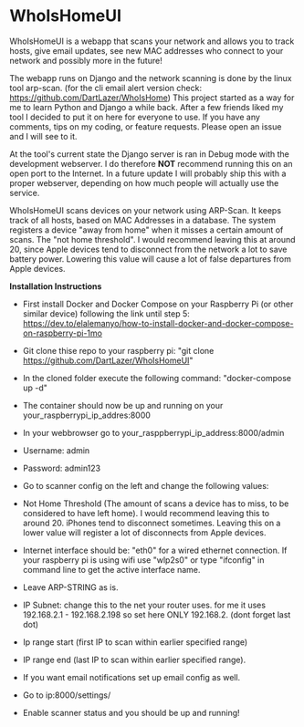 # WhoIsHomeUI

WhoIsHomeUI is a webapp that scans your network and allows you to track hosts, give email updates, see new MAC addresses who connect to your network and possibly more in the future!

The webapp runs on Django and the network scanning is done by the linux tool arp-scan. (for the cli email alert version check: https://github.com/DartLazer/WhoIsHome)
This project started as a way for me to learn Python and Django a while back. After a few friends liked my tool I decided to put it on here for everyone to use. If you have any comments, tips on my coding, or feature requests. Please open an issue and I will see to it.

At the tool's current state the Django server is ran in Debug mode with the development webserver. I do therefore ****NOT**** recommend running this on an open port to the Internet. In a future update I will probably ship this with a proper webserver, depending on how much people will actually use the service.

WhoIsHomeUI scans devices on your network using ARP-Scan. It keeps track of all hosts, based on MAC Addresses in a database. 
The system registers a device "away from home" when it misses a certain amount of scans. The "not home threshold". I would recommend leaving this at around 20, since Apple devices tend to disconnect from the network a lot to save battery power. Lowering this value will cause a lot of false departures from Apple devices.

****Installation Instructions****
  - First install Docker and Docker Compose on your Raspberry Pi (or other similar device) following the link until step 5:
https://dev.to/elalemanyo/how-to-install-docker-and-docker-compose-on-raspberry-pi-1mo
  - Git clone thise repo to your raspberry pi: "git clone https://github.com/DartLazer/WhoIsHomeUI"
  - In the cloned folder execute the following command: "docker-compose up -d"
  - The container should now be up and running on your your_raspberrypi_ip_addres:8000
  - In your webbrowser go to your_rasppberrypi_ip_address:8000/admin
  - Username: admin
  - Password: admin123

  - Go to scanner config on the left and change the following values:
  - Not Home Threshold (The amount of scans a device has to miss, to be considered to have left home). I would recommend leaving this to around 20. iPhones tend to disconnect sometimes. Leaving this on a lower value will register a lot of disconnects from Apple devices.

  - Internet interface should be: "eth0" for a wired ethernet connection. If your raspberry pi is using wifi use "wlp2s0" or type "ifconfig" in command line to get the active interface name.

  - Leave ARP-STRING as is.

  - IP Subnet: change this to the net your router uses. for me it uses 192.168.2.1 - 192.168.2.198 so set here ONLY 192.168.2. (dont forget last dot)
  - Ip range start (first IP to scan within earlier specified range)
  - IP range end (last IP to scan within earlier specified range).

  - If you want email notifications set up email config as well.

  - Go to ip:8000/settings/

  - Enable scanner status and you should be up and running!
